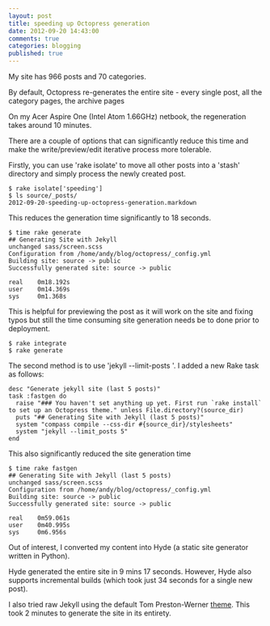 ```yaml
---
layout: post
title: speeding up Octopress generation
date: 2012-09-20 14:43:00
comments: true
categories: blogging
published: true
---
```

My site has 966 posts and 70 categories.

By default, Octopress re-generates the entire site - 
every single post, all the category pages, the archive pages 

On my Acer Aspire One (Intel Atom 1.66GHz) netbook, the
regeneration takes around 10 minutes.

There are a couple of options that can significantly reduce this time
and make the write/preview/edit iterative process more tolerable.

Firstly, you can use 'rake isolate' to move all other posts into a 
'stash' directory and simply process the newly created post.

    $ rake isolate['speeding']
    $ ls source/_posts/
    2012-09-20-speeding-up-octopress-generation.markdown

This reduces the generation time significantly to 18 seconds.

    $ time rake generate
    ## Generating Site with Jekyll
    unchanged sass/screen.scss
    Configuration from /home/andy/blog/octopress/_config.yml
    Building site: source -> public
    Successfully generated site: source -> public
    
    real	0m18.192s
    user	0m14.369s
    sys		0m1.368s

This is helpful for previewing the post as it will work on the site and
fixing typos but still the time consuming site generation needs be to done
prior to deployment.

    $ rake integrate
    $ rake generate

The second method is to use 'jekyll --limit-posts <N>'. I added a new Rake
task as follows:

    desc "Generate jekyll site (last 5 posts)"
    task :fastgen do
      raise "### You haven't set anything up yet. First run `rake install` to set up an Octopress theme." unless File.directory?(source_dir)
      puts "## Generating Site with Jekyll (last 5 posts)"
      system "compass compile --css-dir #{source_dir}/stylesheets"
      system "jekyll --limit_posts 5"
    end

This also significantly reduced the site generation time

    $ time rake fastgen
    ## Generating Site with Jekyll (last 5 posts)
    unchanged sass/screen.scss
    Configuration from /home/andy/blog/octopress/_config.yml
    Building site: source -> public
    Successfully generated site: source -> public
    
    real	0m59.061s
    user	0m40.995s
    sys		0m6.956s

Out of interest, I converted my content into Hyde (a static site 
generator written in Python).

Hyde generated the entire site in 9 mins 17 seconds. However, Hyde 
also supports incremental builds (which took just 34 seconds for a single
new post).

I also tried raw Jekyll using the default Tom Preston-Werner 
[theme](http://tom.preston-werner.com/2008/11/17/blogging-like-a-hacker.html).
This took 2 minutes to generate the site in its entirety.
